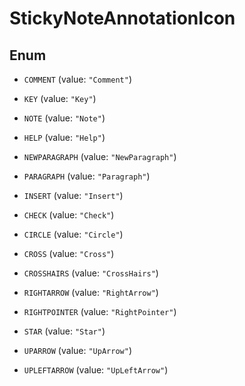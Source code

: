 

# StickyNoteAnnotationIcon

## Enum


* `COMMENT` (value: `"Comment"`)

* `KEY` (value: `"Key"`)

* `NOTE` (value: `"Note"`)

* `HELP` (value: `"Help"`)

* `NEWPARAGRAPH` (value: `"NewParagraph"`)

* `PARAGRAPH` (value: `"Paragraph"`)

* `INSERT` (value: `"Insert"`)

* `CHECK` (value: `"Check"`)

* `CIRCLE` (value: `"Circle"`)

* `CROSS` (value: `"Cross"`)

* `CROSSHAIRS` (value: `"CrossHairs"`)

* `RIGHTARROW` (value: `"RightArrow"`)

* `RIGHTPOINTER` (value: `"RightPointer"`)

* `STAR` (value: `"Star"`)

* `UPARROW` (value: `"UpArrow"`)

* `UPLEFTARROW` (value: `"UpLeftArrow"`)




